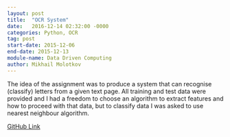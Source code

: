```yaml
---
layout: post
title:  "OCR System"
date:   2016-12-14 02:32:00 -0000
categories: Python, OCR
tag: post
start-date: 2015-12-06
end-date: 2015-12-13
module-name: Data Driven Computing
author: Mikhail Molotkov
---
```

The idea of the assignment was to produce a system that can recognise (classify) letters from a given text page. All training and test data were provided and I had a freedom to choose an algorithm to extract features and how to proceed with that data, but to classify data I was asked to use nearest neighbour algorithm.

[GitHub Link][link-to]

[link-to]: https://github.com/MikhailMS/OCR_System
